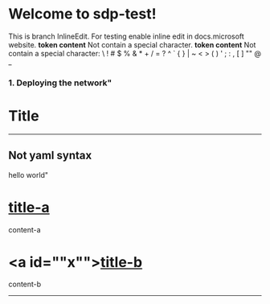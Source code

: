 # Welcome to sdp-test!
This is branch InlineEdit. For testing enable inline edit in docs.microsoft website. **token content** Not contain a special character. 
**token content**
Not contain a special character: &#92; ! # $ % & * + / = ? ^ &#96; { } | ~ < > ( ) ' ; : , [ ] "" @ _
### 1. Deploying the network"
# Title
---
Not yaml syntax
---
hello world"
# [title-a](#tab/a)
content-a
# <a id=""x""></a>[title-b](#tab/b/c)
content-b
- - -
